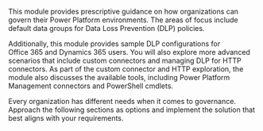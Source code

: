 This module provides prescriptive guidance on how
organizations can govern their Power Platform environments. The areas of
focus include default data groups for Data Loss
Prevention (DLP) policies. 

Additionally, this module provides sample DLP configurations for  
Office 365 and Dynamics 365 users. You will also explore 
more advanced scenarios that include custom connectors and managing 
DLP for HTTP connectors. As part of the custom connector and HTTP 
exploration, the module also discusses the available tools, including 
Power Platform Management connectors and PowerShell cmdlets.

Every organization has different needs when it comes to governance. 
Approach the following sections as options and implement the solution 
that best aligns with your requirements.

